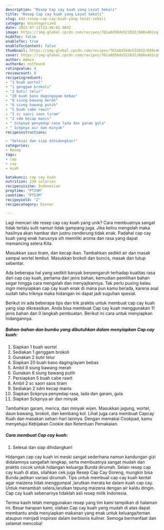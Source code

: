 ```yaml
---
description: "Resep Cap cay kuah yang Lezat Sekali"
title: "Resep Cap cay kuah yang Lezat Sekali"
slug: 642-resep-cap-cay-kuah-yang-lezat-sekali
category: Uncategorized
date: 2022-07-11T23:48:02.984Z
image: https://img-global.cpcdn.com/recipes/761a8d56de522032/680x482cq70/cap-cay-kuah-foto-resep-utama.jpg
hideToc: false
enableToc: true
enableTocContent: false
thumbnail: https://img-global.cpcdn.com/recipes/761a8d56de522032/680x482cq70/cap-cay-kuah-foto-resep-utama.jpg
cover: https://img-global.cpcdn.com/recipes/761a8d56de522032/680x482cq70/cap-cay-kuah-foto-resep-utama.jpg
author: Admin
authorAv: notfound
ratingvalue: 4
reviewcount: 8
recipeingredient:
- "1 buah wortel"
- "1 genggam brokoli"
- "2 butir telur"
- "20 buah baso dagingayam bebas"
- "8 siung bawang merah"
- "6 siung bawang putih"
- "5 buah cabe rawit"
- "2 sc saori saos tiram"
- "2 sdm kecap manis"
- " Sckpnya penyedap rasa lada dan garam gula"
- " Sckpnya air dan minyak"
recipeinstructions:

- "Selesai dan siap dihidangkan!"
categories:
- Resep
tags:
- cap
- cay
- kuah

katakunci: cap cay kuah 
nutrition: 239 calories
recipecuisine: Indonesian
preptime: "PT29M"
cooktime: "PT53M"
recipeyield: "2"
recipecategory: Dinner

---
```





Lagi mencari ide resep cap cay kuah yang unik? Cara membuatnya sangat tidak terlalu sulit namun tidak gampang juga. Jika keliru mengolah maka hasilnya akan hambar dan justru cenderung tidak enak. Padahal cap cay kuah yang enak harusnya sih memiliki aroma dan rasa yang dapat memancing selera Kita.





Masukkan saus tiram, dan kecap ikan. Tambahkan sedikit air dan masak sampai wortel lembut. Masukkan brokoli dan buncis, masak dan tutup sebentar.

Ada beberapa hal yang sedikit banyak berpengaruh terhadap kualitas rasa dari cap cay kuah, pertama dari jenis bahan, kemudian pemilihan bahan segar hingga cara mengolah dan menyajikannya. Tak perlu pusing kalau ingin menyiapkan cap cay kuah enak di mana pun kamu berada, karena asal sudah tahu triknya maka hidangan ini dapat jadi suguhan spesial.






Berikut ini ada beberapa tips dan trik praktis untuk membuat cap cay kuah yang siap dikreasikan. Anda bisa membuat Cap cay kuah menggunakan 11 jenis bahan dan 0 langkah pembuatan. Berikut ini cara untuk menyiapkan hidangannya.

<!--inarticleads1-->

##### Bahan-bahan dan bumbu yang dibutuhkan dalam menyiapkan Cap cay kuah:

1. Siapkan 1 buah wortel
1. Sediakan 1 genggam brokoli
1. Gunakan 2 butir telur
1. Siapkan 20 buah baso daging/ayam bebas
1. Ambil 8 siung bawang merah
1. Gunakan 6 siung bawang putih
1. Persiapkan 5 buah cabe rawit
1. Ambil 2 sc saori saos tiram
1. Sediakan 2 sdm kecap manis
1. Siapkan  Sckpnya penyedap rasa, lada dan garam, gula
1. Siapkan  Sckpnya air dan minyak


Tambahkan garam, merica, dan minyak wijen. Masukkan jagung, wortel, daun bawang, brokoli, dan kembang kol. Lihat juga cara membuat Capcay Kuah dan masakan sehari-hari lainnya. Dengan memakai Cookpad, kamu menyetujui Kebijakan Cookie dan Ketentuan Pemakaian. 

<!--inarticleads2-->

##### Cara membuat Cap cay kuah:


1. Selesai dan siap dihidangkan!

Hidangan cap cay kuah ini meski sangat sederhana namun kandungan gizi didalamnya sangatlah lengkap, serta membuatnya sangat mudah dan praktis cocok untuk hidangan keluarga Bunda dirumah. Selain resep cap cay kuah di atas, silahkan cek juga Resep Cap Cay Goreng, mungkin bisa Bunda jadikan variasi dirumah. Tips untuk membuat cap cay kuah kental agar maizena tidak menggumpal ,larutkan merata ke dalam kuah cap cay. Untuk menambah selera,larutkan tepung maizena dengan air kaldu dingin. Cap cay kuah sebenarnya tidaklah asli resep milik Indonesia. 

Terima kasih telah menggunakan resep yang tim kami tampilkan di halaman ini. Besar harapan kami, olahan Cap cay kuah yang mudah di atas dapat membantu anda menyiapkan makanan yang enak untuk keluarga/teman ataupun menjadi inspirasi dalam berbisnis kuliner. Semoga bermanfaat dan selamat mencoba!

